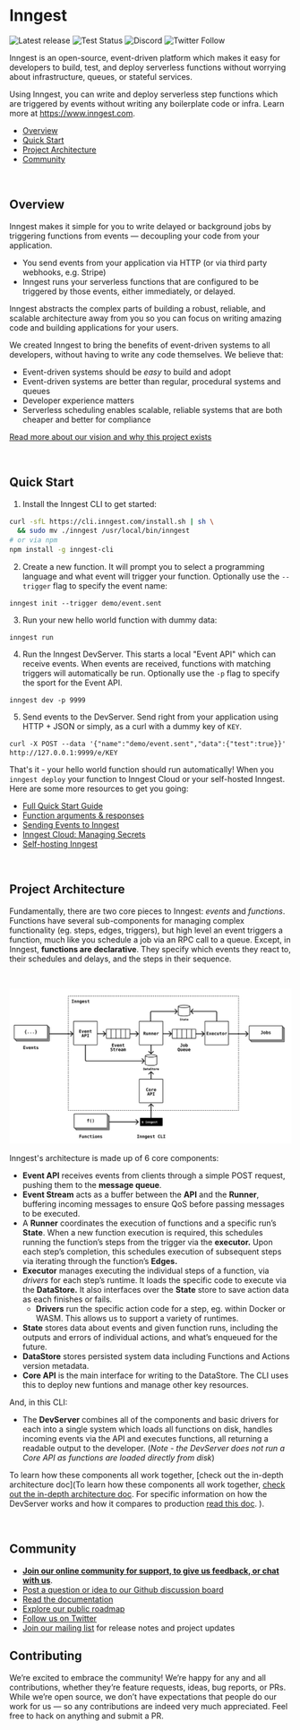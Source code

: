 # Inngest

![Latest release](https://img.shields.io/github/v/release/inngest/inngest?include_prereleases&sort=semver)
![Test Status](https://img.shields.io/github/workflow/status/inngest/inngest/Go/main?label=tests)
![Discord](https://img.shields.io/discord/842170679536517141?label=discord)
![Twitter Follow](https://img.shields.io/twitter/follow/inngest?style=social)

Inngest is an open-source, event-driven platform which makes it easy for developers to build, test, and deploy serverless functions without worrying about infrastructure, queues, or stateful services.

Using Inngest, you can write and deploy serverless step functions which are triggered by events without writing any boilerplate code or infra. Learn more at https://www.inngest.com.

- [Overview](#overview)
- [Quick Start](#quick-start)
- [Project Architecture](#project-architecture)
- [Community](#community)

<br />

## Overview

Inngest makes it simple for you to write delayed or background jobs by triggering functions from events — decoupling your code from your application.

- You send events from your application via HTTP (or via third party webhooks, e.g. Stripe)
- Inngest runs your serverless functions that are configured to be triggered by those events, either immediately, or delayed.

Inngest abstracts the complex parts of building a robust, reliable, and scalable architecture away from you so you can focus on writing amazing code and building applications for your users.

We created Inngest to bring the benefits of event-driven systems to all developers, without having to write any code themselves. We believe that:

- Event-driven systems should be _easy_ to build and adopt
- Event-driven systems are better than regular, procedural systems and queues
- Developer experience matters
- Serverless scheduling enables scalable, reliable systems that are both cheaper and better for compliance

[Read more about our vision and why this project exists](https://www.inngest.com/blog/open-source-event-driven-queue)

<br />

## Quick Start

1. Install the Inngest CLI to get started:

```bash
curl -sfL https://cli.inngest.com/install.sh | sh \
  && sudo mv ./inngest /usr/local/bin/inngest
# or via npm
npm install -g inngest-cli
```

2.  Create a new function. It will prompt you to select a programming language and what event will trigger your function. Optionally use the `--trigger` flag to specify the event name:

```shell
inngest init --trigger demo/event.sent
```

3. Run your new hello world function with dummy data:

```shell
inngest run
```

4. Run the Inngest DevServer. This starts a local "Event API" which can receive events. When events are received, functions with matching triggers will automatically be run. Optionally use the `-p` flag to specify the sport for the Event API.

```shell
inngest dev -p 9999
```

5. Send events to the DevServer. Send right from your application using HTTP + JSON or simply, as a curl with a dummy key of `KEY`.

```shell
curl -X POST --data '{"name":"demo/event.sent","data":{"test":true}}' http://127.0.0.1:9999/e/KEY
```

That's it - your hello world function should run automatically! When you `inngest deploy` your function to Inngest Cloud or your self-hosted Inngest. Here are some more resources to get you going:

- [Full Quick Start Guide](https://www.inngest.com/docs/quick-start?ref=github)
- [Function arguments & responses](https://www.inngest.com/docs/functions/function-input-and-output?ref=github)
- [Sending Events to Inngest](https://www.inngest.com/docs/event-format-and-structure?ref=github)
- [Inngest Cloud: Managing Secrets](https://www.inngest.com/docs/cloud/managing-secrets?ref=github)
- [Self-hosting Inngest](https://www.inngest.com/docs/self-hosting?ref=github)

<br />

## Project Architecture

Fundamentally, there are two core pieces to Inngest: _events_ and _functions_. Functions have several sub-components for managing complex functionality (eg. steps, edges, triggers), but high level an event triggers a function, much like you schedule a job via an RPC call to a queue. Except, in Inngest, **functions are declarative**. They specify which events they react to, their schedules and delays, and the steps in their sequence.

<br />

<p align="center">
  <img src=".github/assets/architecture-0.5.0.png" alt="Open Source Architecture" width="660" />
</p>

Inngest's architecture is made up of 6 core components:

- **Event API** receives events from clients through a simple POST request, pushing them to the **message queue**.
- **Event Stream** acts as a buffer between the **API** and the **Runner**, buffering incoming messages to ensure QoS before passing messages to be executed.<br />
- A **Runner** coordinates the execution of functions and a specific run’s **State**. When a new function execution is required, this schedules running the function’s steps from the trigger via the **executor.** Upon each step’s completion, this schedules execution of subsequent steps via iterating through the function’s **Edges.**
- **Executor** manages executing the individual steps of a function, via _drivers_ for each step’s runtime. It loads the specific code to execute via the **DataStore.** It also interfaces over the **State** store to save action data as each finishes or fails.
  - **Drivers** run the specific action code for a step, eg. within Docker or WASM. This allows us to support a variety of runtimes.
- **State** stores data about events and given function runs, including the outputs and errors of individual actions, and what’s enqueued for the future.
- **DataStore** stores persisted system data including Functions and Actions version metadata.
- **Core API** is the main interface for writing to the DataStore. The CLI uses this to deploy new funtions and manage other key resources.

And, in this CLI:

- The **DevServer** combines all of the components and basic drivers for each into a single system which loads all functions on disk, handles incoming events via the API and executes functions, all returning a readable output to the developer. (_Note - the DevServer does not run a Core API as functions are loaded directly from disk_)

To learn how these components all work together, [check out the in-depth architecture doc](To learn how these components all work together, [check out the in-depth architecture doc](/docs/ARCHITECTURE.md). For specific information on how the DevServer works and how it compares to production [read this doc](/docs/DEVSERVER_ARCHITECTURE.md).
).

<br />

## Community

- [**Join our online community for support, to give us feedback, or chat with us**](https://www.inngest.com/discord).
- [Post a question or idea to our Github discussion board](https://github.com/orgs/inngest/discussions)
- [Read the documentation](https://www.inngest.com/docs)
- [Explore our public roadmap](https://github.com/orgs/inngest/projects/1/)
- [Follow us on Twitter](https://twitter.com/inngest)
- [Join our mailing list](https://www.inngest.com/mailing-list) for release notes and project updates

## Contributing

We’re excited to embrace the community! We’re happy for any and all contributions, whether they’re feature requests, ideas, bug reports, or PRs. While we’re open source, we don’t have expectations that people do our work for us — so any contributions are indeed very much appreciated. Feel free to hack on anything and submit a PR.
